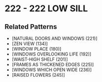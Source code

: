 # 222 - 222 LOW SILL

## Related Patterns

- [NATURAL DOORS AND WINDOWS (221)]
- [ZEN VIEW (134)]
- [WINDOW PLACE (180)]
- [WINDOWS OVERLOOKING LIFE (192)]
- [WAIST-HIGH SHELF (201)]
- [FRAMES AS THICKENED EDGES (225)]
- [WINDOWS WHICH OPEN WIDE (236)]
- [RAISED FLOWERS (245)]
